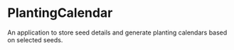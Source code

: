# PlantingCalendar
An application to store seed details and generate planting calendars based on selected seeds.
